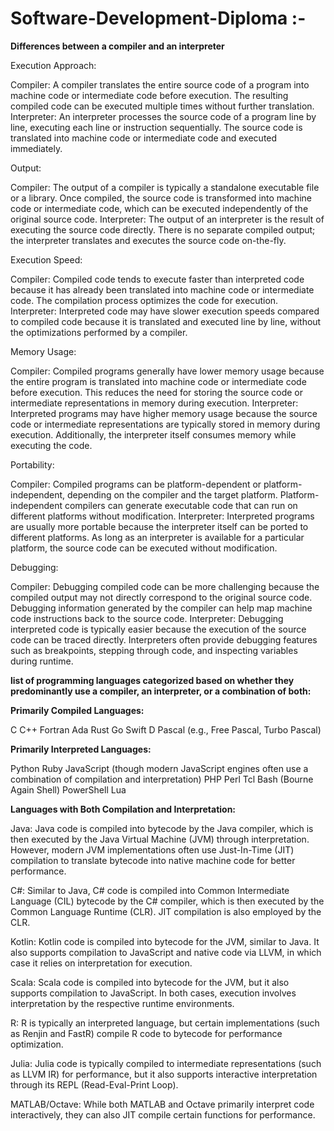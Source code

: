 # Software-Development-Diploma :-

**Differences between a compiler and an interpreter**

Execution Approach:

Compiler: A compiler translates the entire source code of a program into machine code or intermediate code before execution. The resulting compiled code can be executed multiple times without further translation.
Interpreter: An interpreter processes the source code of a program line by line, executing each line or instruction sequentially. The source code is translated into machine code or intermediate code and executed immediately.

Output:

Compiler: The output of a compiler is typically a standalone executable file or a library. Once compiled, the source code is transformed into machine code or intermediate code, which can be executed independently of the original source code.
Interpreter: The output of an interpreter is the result of executing the source code directly. There is no separate compiled output; the interpreter translates and executes the source code on-the-fly.

Execution Speed:

Compiler: Compiled code tends to execute faster than interpreted code because it has already been translated into machine code or intermediate code. The compilation process optimizes the code for execution.
Interpreter: Interpreted code may have slower execution speeds compared to compiled code because it is translated and executed line by line, without the optimizations performed by a compiler.

Memory Usage:

Compiler: Compiled programs generally have lower memory usage because the entire program is translated into machine code or intermediate code before execution. This reduces the need for storing the source code or intermediate representations in memory during execution.
Interpreter: Interpreted programs may have higher memory usage because the source code or intermediate representations are typically stored in memory during execution. Additionally, the interpreter itself consumes memory while executing the code.

Portability:

Compiler: Compiled programs can be platform-dependent or platform-independent, depending on the compiler and the target platform. Platform-independent compilers can generate executable code that can run on different platforms without modification.
Interpreter: Interpreted programs are usually more portable because the interpreter itself can be ported to different platforms. As long as an interpreter is available for a particular platform, the source code can be executed without modification.

Debugging:

Compiler: Debugging compiled code can be more challenging because the compiled output may not directly correspond to the original source code. Debugging information generated by the compiler can help map machine code instructions back to the source code.
Interpreter: Debugging interpreted code is typically easier because the execution of the source code can be traced directly. Interpreters often provide debugging features such as breakpoints, stepping through code, and inspecting variables during runtime.

**list of programming languages categorized based on whether they predominantly use a compiler, an interpreter, or a combination of both:**

**Primarily Compiled Languages:**

C
C++
Fortran
Ada
Rust
Go
Swift
D
Pascal (e.g., Free Pascal, Turbo Pascal)

**Primarily Interpreted Languages:**

Python
Ruby
JavaScript (though modern JavaScript engines often use a combination of compilation and interpretation)
PHP
Perl
Tcl
Bash (Bourne Again Shell)
PowerShell
Lua

**Languages with Both Compilation and Interpretation:**

Java: Java code is compiled into bytecode by the Java compiler, which is then executed by the Java Virtual Machine (JVM) through interpretation. However, modern JVM implementations often use Just-In-Time (JIT) compilation to translate bytecode into native machine code for better performance.

C#: Similar to Java, C# code is compiled into Common Intermediate Language (CIL) bytecode by the C# compiler, which is then executed by the Common Language Runtime (CLR). JIT compilation is also employed by the CLR.

Kotlin: Kotlin code is compiled into bytecode for the JVM, similar to Java. It also supports compilation to JavaScript and native code via LLVM, in which case it relies on interpretation for execution.

Scala: Scala code is compiled into bytecode for the JVM, but it also supports compilation to JavaScript. In both cases, execution involves interpretation by the respective runtime environments.

R: R is typically an interpreted language, but certain implementations (such as Renjin and FastR) compile R code to bytecode for performance optimization.

Julia: Julia code is typically compiled to intermediate representations (such as LLVM IR) for performance, but it also supports interactive interpretation through its REPL (Read-Eval-Print Loop).

MATLAB/Octave: While both MATLAB and Octave primarily interpret code interactively, they can also JIT compile certain functions for performance.
